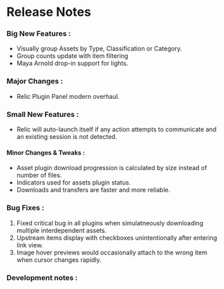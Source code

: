 # Release Notes 

### **Big** New Features :
- Visually group Assets by Type, Classification or Category.
- Group counts update with item filtering
- Maya Arnold drop-in support for lights.

### **Major** Changes :
- Relic Plugin Panel modern overhaul.

### **Small** New Features :
- Relic will auto-launch itself if any action attempts to communicate and an existing session is not detected.

#### **Minor** Changes & Tweaks :
- Asset plugin download progression is calculated by size instead of number of files.
- Indicators used for assets plugin status.
- Downloads and transfers are faster and more reliable.

### **Bug Fixes** :
1. Fixed critical bug in all plugins when simulatneously downloading multiple interdependent assets.
2. Upstream items display with checkboxes unintentionally after entering link view.
3. Image hover previews would occasionally attach to the wrong item when cursor changes rapidly.


### Development notes :
